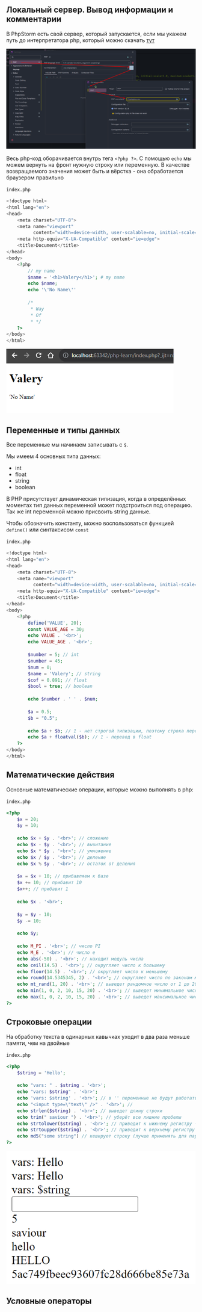 
## Локальный сервер. Вывод информации и комментарии

В PhpStorm есть свой сервер, который запускается, если мы укажем путь до интерпретатора php, который можно скачать [тут](https://windows.php.net/download#php-8.2)

![](_png/Pasted%20image%2020230727191454.png)

Весь php-код оборачивается внутрь тега `<?php ?>`.
С помощью `echo` мы можем вернуть на фронт нужную строку или переменную. В качестве возвращаемого значения может быть и вёрстка - она обработается браузером правильно

`index.php`
```php
<!doctype html>
<html lang="en">
<head>
    <meta charset="UTF-8">
    <meta name="viewport"
          content="width=device-width, user-scalable=no, initial-scale=1.0, maximum-scale=1.0, minimum-scale=1.0">
    <meta http-equiv="X-UA-Compatible" content="ie=edge">
    <title>Document</title>
</head>
<body>
    <?php
        // my name
        $name = '<h1>Valery</h1>'; # my name
        echo $name;
        echo '\'No Name\''

        /*
         * Way
         * Of
         * */
    ?>
</body>
</html>
```

![](_png/Pasted%20image%2020230727193450.png)


## Переменные и типы данных

Все переменные мы начинаем записывать с `$`. 

Мы имеем 4 основных типа данных:
- int
- float
- string
- boolean

В PHP присутствует динамическая типизация, когда в определённых моментах тип данных переменной может подстроиться под операцию. Так же int переменной можно присвоить string данные.

Чтобы обозначить константу, можно воспользоваться функцией `define()` или синтаксисом `const`

`index.php`
```php
<!doctype html>
<html lang="en">
<head>
    <meta charset="UTF-8">
    <meta name="viewport"
          content="width=device-width, user-scalable=no, initial-scale=1.0, maximum-scale=1.0, minimum-scale=1.0">
    <meta http-equiv="X-UA-Compatible" content="ie=edge">
    <title>Document</title>
</head>
<body>
    <?php
        define('VALUE', 20);
        const VALUE_AGE = 30;
        echo VALUE . '<br>';
        echo VALUE_AGE . '<br>';

        $number = 5; // int
        $number = 45;
        $num = 0;
        $name = 'Valery'; // string
        $cof = 0.891; // float
        $bool = true; // boolean

        echo $number . ' ' . $num;

        $a = 0.5;
        $b = "0.5";

        echo $a + $b; // 1 - нет строгой типизации, поэтому строка переведётся в число
        echo $a + floatval($b); // 1 - перевод в float
    ?>
</body>
</html>
```


## Математические действия

Основные математические операции, которые можно выполнять в php:

`index.php`
```php
<?php
	$x = 20;
	$y = 10;
	
	echo $x + $y . '<br>'; // сложение
	echo $x - $y . '<br>'; // вычитание
	echo $x * $y . '<br>'; // умножение
	echo $x / $y . '<br>'; // деление
	echo $x % $y . '<br>'; // остаток от деления
	
	$x = $x + 10; // прибавляем к базе
	$x += 10; // прибавит 10
	$x++; // прибавит 1
	
	echo $x . '<br>';
	
	$y = $y - 10;
	$y -= 10;
	
	echo $y;
	
	echo M_PI . '<br>'; // число PI
	echo M_E . '<br>'; // число e
	echo abs(-50) . '<br>'; // находит модуль числа
	echo ceil(14.5) . '<br>'; // округляет число к большему
	echo floor(14.5) . '<br>'; // округляет число к меньшему
	echo round(14.5345345, 2) . '<br>'; // округляет число по законам математики - через , указываем, сколько чисел нужно вывести
	echo mt_rand(1, 20) . '<br>'; // выведет рандомное число от 1 до 20 включительно
	echo min(1, 0, 2, 10, 15, 20) . '<br>'; // выведет минимальное число
	echo max(1, 0, 2, 10, 15, 20) . '<br>'; // выведет максимальное число
?>
```


## Строковые операции

На обработку текста в одинарных кавычках уходит в два раза меньше памяти, чем на двойные 

`index.php`
```php
<?php  
	$string = 'Hello';  
	  
	echo "vars: " . $string . '<br>';  
	echo "vars: $string" . '<br>';  
	echo 'vars: $string' . '<br>'; // в '' переменные не будут работать  
	echo "<input type=\"text\" />" . '<br>'; //  
	echo strlen($string) . '<br>'; // выведет длину строки  
	echo trim(" saviour ") . '<br>'; // уберёт все лишние пробелы 
	echo strtolower($string) . '<br>'; // приводит к нижнему регистру - если есть кириллица, то стоит использовать mb_strtolower  
	echo strtoupper($string) . '<br>'; // приводит к верхнему регистру - если есть кириллица, то стоит использовать mb_strtoupper  
	echo md5("some string") // кеширует строку (лучше применять для паролей)  
?>
```

![](_png/Pasted%20image%2020230728165302.png)

## Условные операторы




























